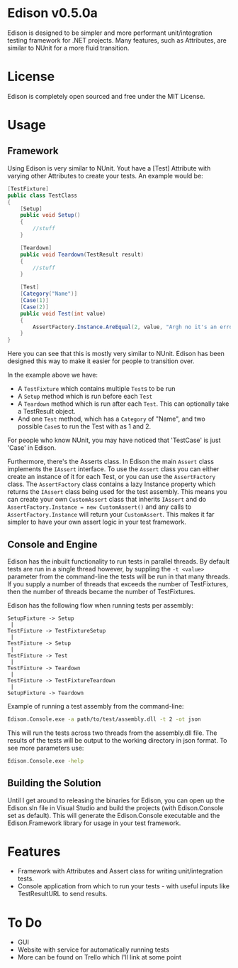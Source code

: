 Edison v0.5.0a
==============

Edison is designed to be simpler and more performant unit/integration testing framework for .NET projects.
Many features, such as Attributes, are similar to NUnit for a more fluid transition.


License
=======

Edison is completely open sourced and free under the MIT License.


Usage
=====

Framework
---------

Using Edison is very similar to NUnit. Yout have a [Test] Attribute with varying other Attributes to create your tests. An example would be:

```C#
[TestFixture]
public class TestClass
{
	[Setup]
	public void Setup()
	{
		//stuff
	}

	[Teardown]
	public void Teardown(TestResult result)
	{
		//stuff
	}

	[Test]
	[Category("Name")]
	[Case(1)]
	[Case(2)]
	public void Test(int value)
	{
		AssertFactory.Instance.AreEqual(2, value, "Argh no it's an error!!!1");
	}
}
```

Here you can see that this is mostly very similar to NUnit. Edison has been designed this way to make it easier for people to transition over.

In the example above we have:
* A `TestFixture` which contains multiple `Test`s to be run
* A `Setup` method which is run before each `Test`
* A `Teardown` method which is run after each `Test`. This can optionally take a TestResult object.
* And one `Test` method, which has a `Category` of "Name", and two possible `Case`s to run the Test with as 1 and 2.

For people who know NUnit, you may have noticed that 'TestCase' is just 'Case' in Edison.

Furthermore, there's the Asserts class. In Edison the main `Assert` class implements the `IAssert` interface. To use the `Assert` class you can either create an instance of it for each Test, or you can use the `AssertFactory` class.
The `AssertFactory` class contains a lazy Instance property which returns the `IAssert` class being used for the test assembly. This means you can create your own `CustomAssert` class that inherits `IAssert` and do `AssertFactory.Instance = new CustomAssert()` and any calls to `AssertFactory.Instance` will return your `CustomAssert`. This makes it far simpler to have your own assert logic in your test framework.


Console and Engine
------------------

Edison has the inbuilt functionality to run tests in parallel threads. By default tests are run in a single thread however, by suppling the `-t <value>` parameter from the command-line the tests will be run in that many threads. If you supply a number of threads that exceeds the number of TestFixtures, then the number of threads became the number of TestFixtures.

Edison has the following flow when running tests per assembly:

```
SetupFixture -> Setup
 |
TestFixture -> TestFixtureSetup
 |
TestFixture -> Setup
 |
TestFixture -> Test
 |
TestFixture -> Teardown
 |
TestFixture -> TestFixtureTeardown
 |
SetupFixture -> Teardown
```

Example of running a test assembly from the command-line:

```bash
Edison.Console.exe -a path/to/test/assembly.dll -t 2 -ot json
```

This will run the tests across two threads from the assembly.dll file. The results of the tests will be output to the working directory in json format.
To see more parameters use:

```bash
Edison.Console.exe -help
```


Building the Solution
---------------------

Until I get around to releasing the binaries for Edison, you can open up the Edison.sln file in Visual Studio and build the projects (with Edison.Console set as default).
This will generate the Edison.Console executable and the Edison.Framework library for usage in your test framework.


Features
========

* Framework with Attributes and Assert class for writing unit/integration tests.
* Console application from which to run your tests - with useful inputs like TestResultURL to send results.


To Do
=====

* GUI
* Website with service for automatically running tests
* More can be found on Trello which I'll link at some point
